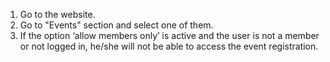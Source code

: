 1.  Go to the website.
2.  Go to "Events" section and select one of them.
3.  If the option ‘allow members only’ is active and the user is not a
    member or not logged in, he/she will not be able to access the event
    registration.
